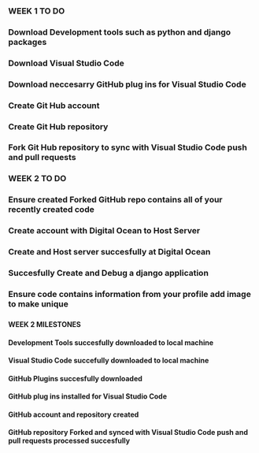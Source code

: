 
<h3> WEEK 1 TO DO </h3>
<h3> Download Development tools such as python and django packages  </h3> 
<h3> Download Visual Studio Code </h3>
<h3>Download neccesarry GitHub plug ins for Visual Studio Code</h3>
<h3>Create Git Hub account</h3>
<h3>Create Git Hub repository</h3>
<h3>Fork Git Hub repository to sync with Visual Studio Code push and pull requests</h3>
<h3>WEEK 2 TO DO</h3>
<h3>Ensure created Forked GitHub repo contains all of your recently created code</h3>
<h3>Create account with Digital Ocean to Host Server</h3>
<h3>Create and Host server succesfully at Digital Ocean </h3>
<h3>Succesfully Create and Debug a django application </h3>
<h3>Ensure code contains information from your profile add image to make unique</h3>
<h3></h3>
<h3></h3>
<h4> WEEK 2 MILESTONES </h4>
<h4>Development Tools succesfully downloaded to local machine </h4>
<h4>Visual Studio Code succefully downloaded to local machine </h4>
<h4>GitHub Plugins succesfully downloaded </h4>
<h4>GitHub plug ins installed for Visual Studio Code</h4>
<h4>GitHub account and repository created </h4>
<h4>GitHub repository Forked and synced with Visual Studio Code push and pull requests processed succesfully</h4>


